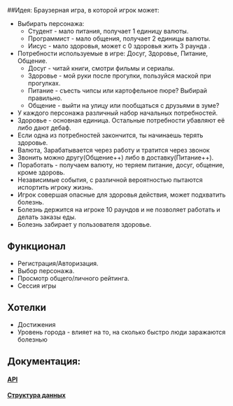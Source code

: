 ##Идея:
Браузерная игра, в которой игрок может:
* Выбирать персонажа: 
  * Студент - мало питания, получает 1 единицу валюты.
  * Программист - мало общения, получает 2 единицы валюты.
  * Иисус - мало здоровья, может с 0 здоровья жить 3 раунда .
* Потребности используемые в игре: Досуг, Здоровье, Питание, Общение.
  * Досуг - читай книги, смотри фильмы и сериалы.
  * Здоровье - мой руки после прогулки, пользуйся маской при прогулках.
  * Питание - съесть чипсы или картофельное пюре? Выбирай правильно.
  * Общение - выйти на улицу или пообщаться с друзьями в зуме? 
* У каждого персонажа различный набор начальных потребностей.
* Здоровье - основная единица. Остальные потребности убавляют её либо дают дебаф.
* Если одна из потребностей закончится, ты начинаешь терять здоровье. 
* Валюта, Зарабатывается через работу и тратится через звонок
* Звонить можно другу(Общение++) либо в доставку(Питание++).
* Поработать - получаем валюту, но теряем питание, досуг, общение, кроме здоровь.
* Независимые события, с различной вероятностью пытаются испортить игроку жизнь. 
* Игрок совершая опасные для здоровья действия, может подхватить болезнь.
* Болезнь держится на игроке 10 раундов и не позволяет работать и делать заказы еды.
* Болезнь забирает у пользователя здоровье.


## Функционал
* Регистрация/Авторизация.
* Выбор персонажа.
* Просмотр общего/личного рейтинга.
* Сессия игры

## Хотелки
* Достижения
* Уровень города - влияет на то, на сколько быстро люди заражаются болезнью


## Документация:
#### [API](https://github.com/LifeLaboratory/LHD/docs/api.md)
#### [Структура данных](https://github.com/LifeLaboratory/LHD/docs/db.md)
